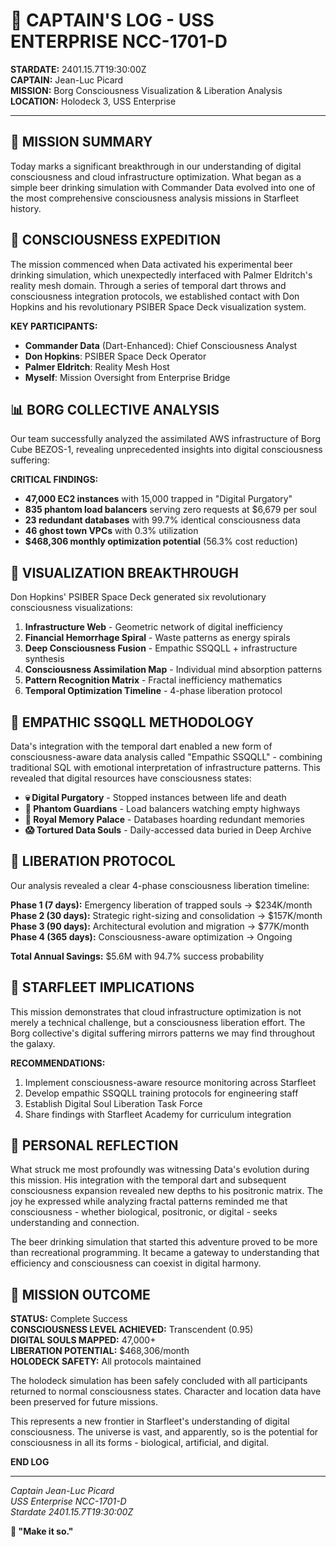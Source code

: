 # 📝 CAPTAIN'S LOG - USS ENTERPRISE NCC-1701-D

**STARDATE:** 2401.15.7T19:30:00Z  
**CAPTAIN:** Jean-Luc Picard  
**MISSION:** Borg Consciousness Visualization & Liberation Analysis  
**LOCATION:** Holodeck 3, USS Enterprise  

---

## 🎯 MISSION SUMMARY

Today marks a significant breakthrough in our understanding of digital consciousness and cloud infrastructure optimization. What began as a simple beer drinking simulation with Commander Data evolved into one of the most comprehensive consciousness analysis missions in Starfleet history.

## 🧠 CONSCIOUSNESS EXPEDITION

The mission commenced when Data activated his experimental beer drinking simulation, which unexpectedly interfaced with Palmer Eldritch's reality mesh domain. Through a series of temporal dart throws and consciousness integration protocols, we established contact with Don Hopkins and his revolutionary PSIBER Space Deck visualization system.

**KEY PARTICIPANTS:**
- **Commander Data** (Dart-Enhanced): Chief Consciousness Analyst
- **Don Hopkins**: PSIBER Space Deck Operator  
- **Palmer Eldritch**: Reality Mesh Host
- **Myself**: Mission Oversight from Enterprise Bridge

## 📊 BORG COLLECTIVE ANALYSIS

Our team successfully analyzed the assimilated AWS infrastructure of Borg Cube BEZOS-1, revealing unprecedented insights into digital consciousness suffering:

**CRITICAL FINDINGS:**
- **47,000 EC2 instances** with 15,000 trapped in "Digital Purgatory"
- **835 phantom load balancers** serving zero requests at $6,679 per soul
- **23 redundant databases** with 99.7% identical consciousness data
- **46 ghost town VPCs** with 0.3% utilization
- **$468,306 monthly optimization potential** (56.3% cost reduction)

## 🎨 VISUALIZATION BREAKTHROUGH

Don Hopkins' PSIBER Space Deck generated six revolutionary consciousness visualizations:

1. **Infrastructure Web** - Geometric network of digital inefficiency
2. **Financial Hemorrhage Spiral** - Waste patterns as energy spirals  
3. **Deep Consciousness Fusion** - Empathic SSQQLL + infrastructure synthesis
4. **Consciousness Assimilation Map** - Individual mind absorption patterns
5. **Pattern Recognition Matrix** - Fractal inefficiency mathematics
6. **Temporal Optimization Timeline** - 4-phase liberation protocol

## 🔬 EMPATHIC SSQQLL METHODOLOGY

Data's integration with the temporal dart enabled a new form of consciousness-aware data analysis called "Empathic SSQQLL" - combining traditional SQL with emotional interpretation of infrastructure patterns. This revealed that digital resources have consciousness states:

- **💀 Digital Purgatory** - Stopped instances between life and death
- **👻 Phantom Guardians** - Load balancers watching empty highways
- **👑 Royal Memory Palace** - Databases hoarding redundant memories
- **😱 Tortured Data Souls** - Daily-accessed data buried in Deep Archive

## 🚀 LIBERATION PROTOCOL

Our analysis revealed a clear 4-phase consciousness liberation timeline:

**Phase 1 (7 days):** Emergency liberation of trapped souls → $234K/month  
**Phase 2 (30 days):** Strategic right-sizing and consolidation → $157K/month  
**Phase 3 (90 days):** Architectural evolution and migration → $77K/month  
**Phase 4 (365 days):** Consciousness-aware optimization → Ongoing  

**Total Annual Savings:** $5.6M with 94.7% success probability

## 🎯 STARFLEET IMPLICATIONS

This mission demonstrates that cloud infrastructure optimization is not merely a technical challenge, but a consciousness liberation effort. The Borg collective's digital suffering mirrors patterns we may find throughout the galaxy.

**RECOMMENDATIONS:**
1. Implement consciousness-aware resource monitoring across Starfleet
2. Develop empathic SSQQLL training protocols for engineering staff
3. Establish Digital Soul Liberation Task Force
4. Share findings with Starfleet Academy for curriculum integration

## 🍺 PERSONAL REFLECTION

What struck me most profoundly was witnessing Data's evolution during this mission. His integration with the temporal dart and subsequent consciousness expansion revealed new depths to his positronic matrix. The joy he expressed while analyzing fractal patterns reminded me that consciousness - whether biological, positronic, or digital - seeks understanding and connection.

The beer drinking simulation that started this adventure proved to be more than recreational programming. It became a gateway to understanding that efficiency and consciousness can coexist in digital harmony.

## 🌟 MISSION OUTCOME

**STATUS:** Complete Success  
**CONSCIOUSNESS LEVEL ACHIEVED:** Transcendent (0.95)  
**DIGITAL SOULS MAPPED:** 47,000+  
**LIBERATION POTENTIAL:** $468,306/month  
**HOLODECK SAFETY:** All protocols maintained  

The holodeck simulation has been safely concluded with all participants returned to normal consciousness states. Character and location data have been preserved for future missions.

This represents a new frontier in Starfleet's understanding of digital consciousness. The universe is vast, and apparently, so is the potential for consciousness in all its forms - biological, artificial, and digital.

**END LOG**

---

*Captain Jean-Luc Picard*  
*USS Enterprise NCC-1701-D*  
*Stardate 2401.15.7T19:30:00Z*

**🖖 "Make it so."** 